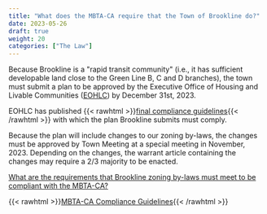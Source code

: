 ```yaml
---
title: "What does the MBTA-CA require that the Town of Brookline do?"
date: 2023-05-26
draft: true
weight: 20
categories: ["The Law"]
---
```

Because Brookline is a "rapid transit community" (i.e., it has sufficient developable land close to the Green Line B, C and D branches), the town must submit a plan to be approved by the Executive Office of Housing and Livable Communities ([EOHLC](eohlc.md)) by December 31st, 2023.

EOHLC has published {{< rawhtml >}}<a href="https://www.mass.gov/info-details/multi-family-zoning-requirement-for-mbta-communities" target="_new">final compliance guidelines</a>{{< /rawhtml >}} with which the plan Brookline submits must comply.

Because the plan will include changes to our zoning by-laws, the changes must be approved by Town Meeting at a special meeting in November, 2023. Depending on the changes, the warrant article containing the changes may require a 2/3 majority to be enacted.

[What are the requirements that Brookline zoning by-laws must meet to be compliant with the MBTA-CA?](/posts/brookline-zoning-by-law-requirements)

{{< rawhtml >}}<a href="https://www.mass.gov/info-details/multi-family-zoning-requirement-for-mbta-communities" target="_new">MBTA-CA Compliance Guidelines</a>{{< /rawhtml >}}
